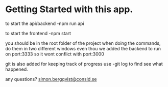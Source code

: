 # Getting Started with this app.

to start the api/backend
-npm run api

to start the frontend
-npm start

you should be in the root folder of the project when
doing the commands, do them in two different windows even
thou we added the backend to run on port:3333 so it wont conflict
with port:3000

git is also added for keeping track of progress use
-git log
to find see what happened.

any questions?
simon.bergqvist@consid.se

